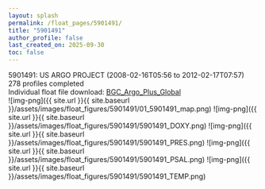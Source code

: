 ```yaml
---
layout: splash
permalink: /float_pages/5901491/
title: "5901491"
author_profile: false
last_created_on: 2025-09-30
toc: false
---
```

 
5901491: US ARGO PROJECT (2008-02-16T05:56 to 2012-02-17T07:57)\
278 profiles completed\
Individual float file download: [BGC_Argo_Plus_Global](https://ftp.soest.hawaii.edu/bgc_argo_plus/Individual_Floats/outliers_removed/5901491_Sprof_processed.nc)\
![img-png]({{ site.url }}{{ site.baseurl }}/assets/images/float_figures/5901491/01_5901491_map.png)
![img-png]({{ site.url }}{{ site.baseurl }}/assets/images/float_figures/5901491/5901491_DOXY.png)
![img-png]({{ site.url }}{{ site.baseurl }}/assets/images/float_figures/5901491/5901491_PRES.png)
![img-png]({{ site.url }}{{ site.baseurl }}/assets/images/float_figures/5901491/5901491_PSAL.png)
![img-png]({{ site.url }}{{ site.baseurl }}/assets/images/float_figures/5901491/5901491_TEMP.png)
